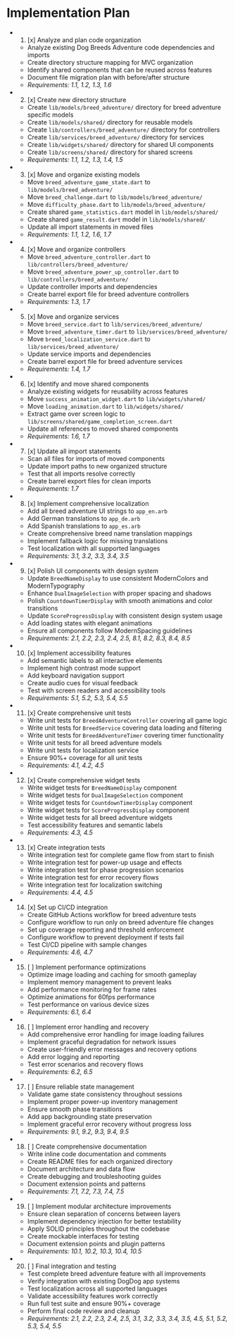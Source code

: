# Implementation Plan

-
  1. [x] Analyze and plan code organization
  - Analyze existing Dog Breeds Adventure code dependencies and imports
  - Create directory structure mapping for MVC organization
  - Identify shared components that can be reused across features
  - Document file migration plan with before/after structure
  - _Requirements: 1.1, 1.2, 1.3, 1.6_

-
  2. [x] Create new directory structure
  - Create `lib/models/breed_adventure/` directory for breed adventure specific
    models
  - Create `lib/models/shared/` directory for reusable models
  - Create `lib/controllers/breed_adventure/` directory for controllers
  - Create `lib/services/breed_adventure/` directory for services
  - Create `lib/widgets/shared/` directory for shared UI components
  - Create `lib/screens/shared/` directory for shared screens
  - _Requirements: 1.1, 1.2, 1.3, 1.4, 1.5_

-
  3. [x] Move and organize existing models
  - Move `breed_adventure_game_state.dart` to `lib/models/breed_adventure/`
  - Move `breed_challenge.dart` to `lib/models/breed_adventure/`
  - Move `difficulty_phase.dart` to `lib/models/breed_adventure/`
  - Create shared `game_statistics.dart` model in `lib/models/shared/`
  - Create shared `game_result.dart` model in `lib/models/shared/`
  - Update all import statements in moved files
  - _Requirements: 1.1, 1.2, 1.6, 1.7_

-
  4. [x] Move and organize controllers
  - Move `breed_adventure_controller.dart` to `lib/controllers/breed_adventure/`
  - Move `breed_adventure_power_up_controller.dart` to
    `lib/controllers/breed_adventure/`
  - Update controller imports and dependencies
  - Create barrel export file for breed adventure controllers
  - _Requirements: 1.3, 1.7_

-
  5. [x] Move and organize services
  - Move `breed_service.dart` to `lib/services/breed_adventure/`
  - Move `breed_adventure_timer.dart` to `lib/services/breed_adventure/`
  - Move `breed_localization_service.dart` to `lib/services/breed_adventure/`
  - Update service imports and dependencies
  - Create barrel export file for breed adventure services
  - _Requirements: 1.4, 1.7_

-
  6. [x] Identify and move shared components
  - Analyze existing widgets for reusability across features
  - Move `success_animation_widget.dart` to `lib/widgets/shared/`
  - Move `loading_animation.dart` to `lib/widgets/shared/`
  - Extract game over screen logic to
    `lib/screens/shared/game_completion_screen.dart`
  - Update all references to moved shared components
  - _Requirements: 1.6, 1.7_

-
  7. [x] Update all import statements
  - Scan all files for imports of moved components
  - Update import paths to new organized structure
  - Test that all imports resolve correctly
  - Create barrel export files for clean imports
  - _Requirements: 1.7_

-
  8. [x] Implement comprehensive localization
  - Add all breed adventure UI strings to `app_en.arb`
  - Add German translations to `app_de.arb`
  - Add Spanish translations to `app_es.arb`
  - Create comprehensive breed name translation mappings
  - Implement fallback logic for missing translations
  - Test localization with all supported languages
  - _Requirements: 3.1, 3.2, 3.3, 3.4, 3.5_

-
  9. [x] Polish UI components with design system
  - Update `BreedNameDisplay` to use consistent ModernColors and
    ModernTypography
  - Enhance `DualImageSelection` with proper spacing and shadows
  - Polish `CountdownTimerDisplay` with smooth animations and color transitions
  - Update `ScoreProgressDisplay` with consistent design system usage
  - Add loading states with elegant animations
  - Ensure all components follow ModernSpacing guidelines
  - _Requirements: 2.1, 2.2, 2.3, 2.4, 2.5, 8.1, 8.2, 8.3, 8.4, 8.5_

-
  10. [x] Implement accessibility features
  - Add semantic labels to all interactive elements
  - Implement high contrast mode support
  - Add keyboard navigation support
  - Create audio cues for visual feedback
  - Test with screen readers and accessibility tools
  - _Requirements: 5.1, 5.2, 5.3, 5.4, 5.5_

-
  11. [x] Create comprehensive unit tests
  - Write unit tests for `BreedAdventureController` covering all game logic
  - Write unit tests for `BreedService` covering data loading and filtering
  - Write unit tests for `BreedAdventureTimer` covering timer functionality
  - Write unit tests for all breed adventure models
  - Write unit tests for localization service
  - Ensure 90%+ coverage for all unit tests
  - _Requirements: 4.1, 4.2, 4.5_

-
  12. [x] Create comprehensive widget tests
  - Write widget tests for `BreedNameDisplay` component
  - Write widget tests for `DualImageSelection` component
  - Write widget tests for `CountdownTimerDisplay` component
  - Write widget tests for `ScoreProgressDisplay` component
  - Write widget tests for all breed adventure widgets
  - Test accessibility features and semantic labels
  - _Requirements: 4.3, 4.5_

-
  13. [x] Create integration tests
  - Write integration test for complete game flow from start to finish
  - Write integration test for power-up usage and effects
  - Write integration test for phase progression scenarios
  - Write integration test for error recovery flows
  - Write integration test for localization switching
  - _Requirements: 4.4, 4.5_

-
  14. [x] Set up CI/CD integration
  - Create GitHub Actions workflow for breed adventure tests
  - Configure workflow to run only on breed adventure file changes
  - Set up coverage reporting and threshold enforcement
  - Configure workflow to prevent deployment if tests fail
  - Test CI/CD pipeline with sample changes
  - _Requirements: 4.6, 4.7_

-
  15. [ ] Implement performance optimizations
  - Optimize image loading and caching for smooth gameplay
  - Implement memory management to prevent leaks
  - Add performance monitoring for frame rates
  - Optimize animations for 60fps performance
  - Test performance on various device sizes
  - _Requirements: 6.1, 6.4_

-
  16. [ ] Implement error handling and recovery
  - Add comprehensive error handling for image loading failures
  - Implement graceful degradation for network issues
  - Create user-friendly error messages and recovery options
  - Add error logging and reporting
  - Test error scenarios and recovery flows
  - _Requirements: 6.2, 6.5_

-
  17. [ ] Ensure reliable state management
  - Validate game state consistency throughout sessions
  - Implement proper power-up inventory management
  - Ensure smooth phase transitions
  - Add app backgrounding state preservation
  - Implement graceful error recovery without progress loss
  - _Requirements: 9.1, 9.2, 9.3, 9.4, 9.5_

-
  18. [ ] Create comprehensive documentation
  - Write inline code documentation and comments
  - Create README files for each organized directory
  - Document architecture and data flow
  - Create debugging and troubleshooting guides
  - Document extension points and patterns
  - _Requirements: 7.1, 7.2, 7.3, 7.4, 7.5_

-
  19. [ ] Implement modular architecture improvements
  - Ensure clean separation of concerns between layers
  - Implement dependency injection for better testability
  - Apply SOLID principles throughout the codebase
  - Create mockable interfaces for testing
  - Document extension points and plugin patterns
  - _Requirements: 10.1, 10.2, 10.3, 10.4, 10.5_

-
  20. [ ] Final integration and testing
  - Test complete breed adventure feature with all improvements
  - Verify integration with existing DogDog app systems
  - Test localization across all supported languages
  - Validate accessibility features work correctly
  - Run full test suite and ensure 90%+ coverage
  - Perform final code review and cleanup
  - _Requirements: 2.1, 2.2, 2.3, 2.4, 2.5, 3.1, 3.2, 3.3, 3.4, 3.5, 4.5, 5.1,
    5.2, 5.3, 5.4, 5.5_
